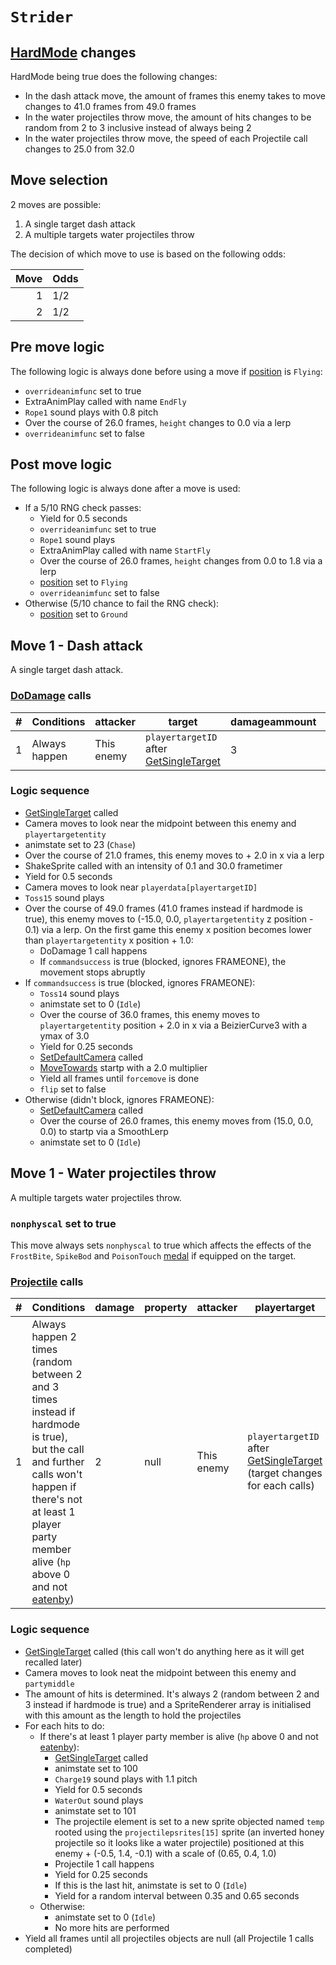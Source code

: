 # `Strider`

## [HardMode](../../Damage%20pipeline/HardMode.md) changes
HardMode being true does the following changes:

- In the dash attack move, the amount of frames this enemy takes to move changes to 41.0 frames from 49.0 frames
- In the water projectiles throw move, the amount of hits changes to be random from 2 to 3 inclusive instead of always being 2
- In the water projectiles throw move, the speed of each Projectile call changes to 25.0 from 32.0

## Move selection
2 moves are possible:

1. A single target dash attack
2. A multiple targets water projectiles throw

The decision of which move to use is based on the following odds:

|Move|Odds|
|---:|----|
|1|1/2|
|2|1/2|

## Pre move logic
The following logic is always done before using a move if [position](../../Actors%20states/BattlePosition.md) is `Flying`:

- `overrideanimfunc` set to true
- ExtraAnimPlay called with name `EndFly`
- `Rope1` sound plays with 0.8 pitch
- Over the course of 26.0 frames, `height` changes to 0.0 via a lerp
- `overrideanimfunc` set to false 

## Post move logic
The following logic is always done after a move is used:

- If a 5/10 RNG check passes:
    - Yield for 0.5 seconds
    - `overrideanimfunc` set to true
    - `Rope1` sound plays
    - ExtraAnimPlay called with name `StartFly`
    - Over the course of 26.0 frames, `height` changes from 0.0 to 1.8 via a lerp
    - [position](../../Actors%20states/BattlePosition.md) set to `Flying`
    - `overrideanimfunc` set to false 
- Otherwise (5/10 chance to fail the RNG check):
    - [position](../../Actors%20states/BattlePosition.md) set to `Ground`

## Move 1 - Dash attack
A single target dash attack.

### [DoDamage](../../Damage%20pipeline/DoDamage.md) calls

|#|Conditions|attacker|target|damageammount|property|overrides|block|
|-:|---|---|---|---|---|---|---|
|1|Always happen|This enemy|`playertargetID` after [GetSingleTarget](../../Actors%20states/Targetting/GetRandomAvaliablePlayer.md#getsingletarget)|3|null|null|`commandsuccess`|

### Logic sequence

- [GetSingleTarget](../../Actors%20states/Targetting/GetRandomAvaliablePlayer.md#getsingletarget) called
- Camera moves to look near the midpoint between this enemy and `playertargetentity`
- animstate set to 23 (`Chase`)
- Over the course of 21.0 frames, this enemy moves to + 2.0 in x via a lerp
- ShakeSprite called with an intensity of 0.1 and 30.0 frametimer
- Yield for 0.5 seconds
- Camera moves to look near `playerdata[playertargetID]`
- `Toss15` sound plays
- Over the course of 49.0 frames (41.0 frames instead if hardmode is true), this enemy moves to (-15.0, 0.0, `playertargetentity` z position - 0.1) via a lerp. On the first game this enemy x position becomes lower than `playertargetentity` x position + 1.0:
    - DoDamage 1 call happens
    - If `commandsuccess` is true (blocked, ignores FRAMEONE), the movement stops abruptly
- If `commandsuccess` is true (blocked, ignores FRAMEONE):
    - `Toss14` sound plays
    - animstate set to 0 (`Idle`)
    - Over the course of 36.0 frames, this enemy moves to `playertargetentity` position + 2.0 in x via a BeizierCurve3 with a ymax of 3.0
    - Yield for 0.25 seconds
    - [SetDefaultCamera](../../Visual%20rendering/SetDefaultCamera.md) called
    - [MoveTowards](../../../Entities/EntityControl/EntityControl%20Methods.md#movetowards) startp with a 2.0 multiplier
    - Yield all frames until `forcemove` is done
    - `flip` set to false
- Otherwise (didn't block, ignores FRAMEONE):
    - [SetDefaultCamera](../../Visual%20rendering/SetDefaultCamera.md) called
    - Over the course of 26.0 frames, this enemy moves from (15.0, 0.0, 0.0) to startp via a SmoothLerp
    - animstate set to 0 (`Idle`)

## Move 1 - Water projectiles throw
A multiple targets water projectiles throw.

### `nonphyscal` set to true
This move always sets `nonphyscal` to true which affects the effects of the `FrostBite`, `SpikeBod` and `PoisonTouch` [medal](../Enums%20and%20IDs/Medal.md) if equipped on the target.

### [Projectile](../../Damage%20pipeline/Projectile.md) calls

|#|Conditions|damage|property|attacker|playertarget|obj|speed|height|extraargs|destroyparticle|audioonhit|audiomoving|spin|nosound|
|-:|---------|------|--------|--------|-----------|---|-----|------|---------|--------------|----------|-----------|----|------|
|1|Always happen 2 times (random between 2 and 3 times instead if hardmode is true), but the call and further calls won't happen if there's not at least 1 player party member alive (`hp` above 0 and not [eatenby](../../Actors%20states/BattleCondition/Eaten.md#eatenby-influences))|2|null|This enemy|`playertargetID` after [GetSingleTarget](../../Actors%20states/Targetting/GetRandomAvaliablePlayer.md#getsingletarget) (target changes for each calls)|A new sprite object named `temp` rooted using the `projectilepsrites[15]` sprite (an inverted honey projectile so it looks like a water projectile) positioned at this enemy + (-0.5, 1.4, -0.1) with a scale of (0.65, 0.4, 1.0)|32.0 (25.0 instead if hardmode is true)|0.0|null|`WaterSplash`|`WaterSplash`|null|Vector3.zero|false|

### Logic sequence

- [GetSingleTarget](../../Actors%20states/Targetting/GetRandomAvaliablePlayer.md#getsingletarget) called (this call won't do anything here as it will get recalled later)
- Camera moves to look neat the midpoint between this enemy and `partymiddle`
- The amount of hits is determined. It's always 2 (random between 2 and 3 instead if hardmode is true) and a SpriteRenderer array is initialised with this amount as the length to hold the projectiles
- For each hits to do:
    - If there's at least 1 player party member is alive (`hp` above 0 and not [eatenby](../../Actors%20states/BattleCondition/Eaten.md#eatenby-influences)):
        - [GetSingleTarget](../../Actors%20states/Targetting/GetRandomAvaliablePlayer.md#getsingletarget) called
        - animstate set to 100
        - `Charge19` sound plays with 1.1 pitch
        - Yield for 0.5 seconds
        - `WaterOut` sound plays
        - animstate set to 101
        - The projectile element is set to a new sprite objected named `temp` rooted using the `projectilepsrites[15]` sprite (an inverted honey projectile so it looks like a water projectile) positioned at this enemy + (-0.5, 1.4, -0.1) with a scale of (0.65, 0.4, 1.0)
        - Projectile 1 call happens
        - Yield for 0.25 seconds
        - If this is the last hit, animstate is set to 0 (`Idle`)
        - Yield for a random interval between 0.35 and 0.65 seconds
    - Otherwise:
        - animstate set to 0 (`Idle`)
        - No more hits are performed
- Yield all frames until all projectiles objects are null (all Projectile 1 calls completed)
